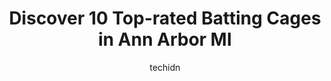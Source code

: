 ---
layout: ampstory
image: https://i0.wp.com/www.depkes.org/wp-content/uploads/2023/06/batting-cages-0-in-ann-arbor-mi-1685839150.jpeg?resize=640,853
author: techidn
featured: false
description: Discover the impressive array of Batting Cages options in Ann Arbor MI, where you can find 10 of the largest Batting Cages establishments in the area. From renowned classics to hidden gems, 
title: Discover 10 Top-rated Batting Cages in Ann Arbor MI
cover:
   title: Discover 10 Top-rated Batting Cages in Ann Arbor MI
   subtitle: Rickpate
   background: https://www.depkes.org/wp-content/uploads/2023/06/batting-cages-0-in-ann-arbor-mi-1685839150.jpeg

pages: 
 - layout: thirds
   top: <h1>#1 Sport-N-Fun Inc.</h1>
   bottom: "<p>Rated for what it is, not vs competition.It has three fun easy flat 80s style mini putt courses that despite age are still better than some in area. Tiny game room has so</p>"
   background: https://www.depkes.org/wp-content/uploads/2023/06/batting-cages-1-in-ann-arbor-mi-1685839151.jpeg
   backgroundblur: true
 - layout: thirds
   top: <h1>#2 Sportway of Brownstown</h1>
   bottom: "<p>We had a lot of fun here! Its a little pricey, and so are the vending machines..but its a nice place to visit to let the kids have some fun. The staff was friendly and </p>"
   background: https://www.depkes.org/wp-content/uploads/2023/06/batting-cages-2-in-ann-arbor-mi-1685839151.jpeg
   cta:
      link: https://www.depkes.org/blog/discover-10-top-rated-batting-cages-in-ann-arbor-mi/
      text: Discover 10 Top-rated Batting Cages in Ann Arbor MI
 - layout: thirds
   top: <h1>#3 Sportway</h1>
   bottom: "<p>4355 Highland Rd, Waterford Twp, MI 48328, United States</p>"
   background: https://www.depkes.org/wp-content/uploads/2023/06/batting-cages-3-in-ann-arbor-mi-1685839152.jpeg
   cta:
      link: https://www.depkes.org/blog/discover-10-top-rated-batting-cages-in-ann-arbor-mi/
      text: Discover 10 Top-rated Batting Cages in Ann Arbor MI
 - layout: thirds
   top: <h1>#4 Putterz</h1>
   bottom: "<p>2675 Washtenaw Ave, Ypsilanti, MI 48197, United States</p>"
   background: https://images.unsplash.com/photo-1527067829737-402993088e6b?ixlib=rb-4.0.3&ixid=MnwxMjA3fDB8MHxwaG90by1wYWdlfHx8fGVufDB8fHx8&auto=format&fit=crop&w=640&h=853&q=80
   cta:
      link: https://www.depkes.org/blog/discover-10-top-rated-batting-cages-in-ann-arbor-mi/
      text: Discover 10 Top-rated Batting Cages in Ann Arbor MI
 - layout: thirds
   top: <h1>#5 Ray Fisher Stadium</h1>
   bottom: "<p>1114 S State St, Ann Arbor, MI 48104, United States</p>"
   background: https://images.unsplash.com/photo-1615749413727-825b59a857b5?ixlib=rb-4.0.3&ixid=MnwxMjA3fDB8MHxwaG90by1wYWdlfHx8fGVufDB8fHx8&auto=format&fit=crop&w=640&h=853&q=80
   cta:
      link: https://www.depkes.org/blog/discover-10-top-rated-batting-cages-in-ann-arbor-mi/
      text: Discover 10 Top-rated Batting Cages in Ann Arbor MI
 - layout: thirds
   top: <h1>#6 Macomb Batting Cages</h1>
   bottom: "<p>18810 Kelly Ct, Clinton Twp, MI 48035, United States</p>"
   background: https://images.unsplash.com/photo-1595364397663-fca4f075d796?ixlib=rb-4.0.3&ixid=MnwxMjA3fDB8MHxwaG90by1wYWdlfHx8fGVufDB8fHx8&auto=format&fit=crop&w=640&h=853&q=80
   cta:
      link: https://www.depkes.org/blog/discover-10-top-rated-batting-cages-in-ann-arbor-mi/
      text: Discover 10 Top-rated Batting Cages in Ann Arbor MI
 - layout: thirds
   top: <h1>#7 D-BAT Mid-Michigan</h1>
   bottom: "<p>5849 Enterprise Dr, Lansing, MI 48911, United States</p>"
   background: https://images.unsplash.com/photo-1527066579998-dbbae57f45ce?ixlib=rb-4.0.3&ixid=MnwxMjA3fDB8MHxwaG90by1wYWdlfHx8fGVufDB8fHx8&auto=format&fit=crop&w=640&h=853&q=80
   cta:
      link: https://www.depkes.org/blog/discover-10-top-rated-batting-cages-in-ann-arbor-mi/
      text: Discover 10 Top-rated Batting Cages in Ann Arbor MI
 - layout: thirds
   middle: Continue reading...
   background: https://images.unsplash.com/photo-1546497974-b213c9efb599?ixlib=rb-4.0.3&ixid=MnwxMjA3fDB8MHxwaG90by1wYWdlfHx8fGVufDB8fHx8&auto=format&fit=crop&w=640&h=853&q=80
   cta:
      link: https://www.depkes.org/blog/discover-10-top-rated-batting-cages-in-ann-arbor-mi/
      text: Discover 10 Top-rated Batting Cages in Ann Arbor MI
      
---